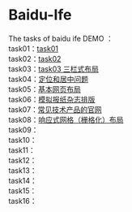 # Baidu-Ife
The tasks of baidu ife
DEMO ：<br>
  task01：<a href="http://littleroczhang.github.io/Baidu-Ife/Task1/task%2001/task01.html" target="_blank">task01</a><br>
  task02：<a href="http://littleroczhang.github.io/Baidu-Ife/Task1/task%2002/task02.html" target="_blank">task02</a><br>
  task03：<a href="http://littleroczhang.github.io/Baidu-Ife/Task1/task03/task03.html" target="_blank">task03 三栏式布局</a><br>
  task04：<a href="http://littleroczhang.github.io/Baidu-Ife/Task1/task04/task04.html" target="_blank">定位和居中问题</a><br>
  task05：<a href="http://littleroczhang.github.io/Baidu-Ife/Task1/task05/task05.html" target="_blank">基本网页布局</a><br>
  task06：<a href="http://littleroczhang.github.io/Baidu-Ife/Task1/task06/task06.html" target="_blank">模拟报纸杂志排版</a><br>
  task07：<a href="http://littleroczhang.github.io/Baidu-Ife/Task1/task07/task07.html" target="_blank">常见技术产品的官网</a><br>
  task08：<a href="http://littleroczhang.github.io/Baidu-Ife/Task1/task08/task08.html" target="_blank">响应式网格（栅格化）布局</a><br>
  task09：<a href="" target="_blank"></a><br>
  task10：<a href="" target="_blank"></a><br>
  task11：<a href="" target="_blank"></a><br>
  task12：<a href="" target="_blank"></a><br>
  task13：<a href="http://littleroczhang.github.io/Baidu-Ife/Task2/task13/task13_2.html" target="_blank"></a><br>
  task14：<a href="" target="_blank"></a><br>
  task15：<a href="" target="_blank"></a><br>
  task16：<a href="" target="_blank"></a><br>
